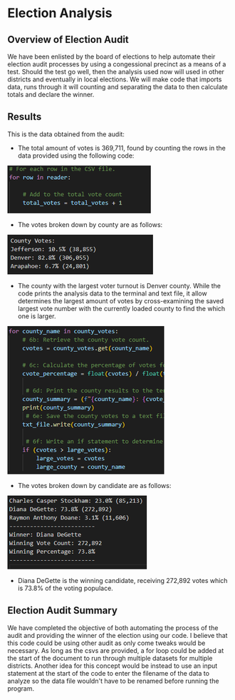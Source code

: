 # Election Analysis

## Overview of Election Audit

We have been enlisted by the board of elections to help automate their election audit processes by using a congessional precinct as a means of a test. Should the test go well, then the analysis used now will used in other districts and eventually in local elections. We will make code that imports data, runs through it will counting and separating the data to then calculate totals and declare the winner. 

## Results

  This is the data obtained from the audit:

  - The total amount of votes is 369,711, found by counting the rows in the data provided using the following code:
  
  ![code used to reiterate and count the votes](Resources/count.PNG)
  
  - The votes broken down by county are as follows: 

![results of the election broken down by county](Resources/county.PNG)
  
  - The county with the largest voter turnout is Denver county. While the code prints the analysis data to the terminal and text file, it allow determines the largest amount of votes by cross-examining the saved largest vote number with the currently loaded county to find the which one is larger.
  
![code used to find the largest county](Resources/large.PNG)

  - The votes broken down by candidate are as follows:
  
![results of the election broken down by candidate](Resources/win.PNG)

  - Diana DeGette is the winning candidate, receiving 272,892 votes which is 73.8% of the voting populace.

## Election Audit Summary

We have completed the objective of both automating the process of the audit and providing the winner of the election using our code. I believe that this code could be using other audit as only come tweaks would be necessary. As long as the csvs are provided, a for loop could be added at the start of the document to run through multiple datasets for multiple districts. Another idea for this concept would be instead to use an input statement at the start of the code to enter the filename of the data to analyze so the data file wouldn't have to be renamed before running the program.
